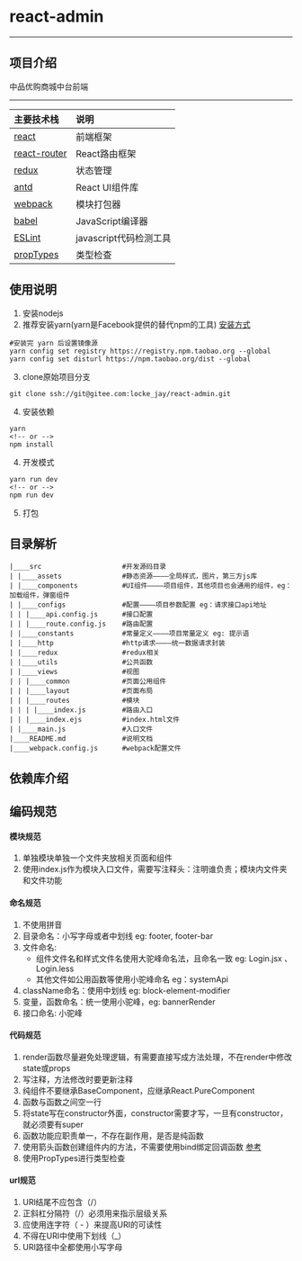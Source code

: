 # react-admin

---
## 项目介绍

中品优购商城中台前端

---
|主要技术栈|说明|
|:-|:-|
|[react](https://react.docschina.org/)|前端框架|
|[react-router](https://reacttraining.com/react-router/web/guides/quick-start)|React路由框架|
|[redux](https://www.redux.org.cn/)|状态管理|
|[antd](https://ant.design/docs/react/introduce-cn)|React UI组件库|
|[webpack](https://www.webpackjs.com/concepts/)|模块打包器|
|[babel](https://www.babeljs.cn/docs/index.html)|JavaScript编译器|
|[ESLint](https://cn.eslint.org/)|javascript代码检测工具|
|[propTypes](https://react.docschina.org/docs/typechecking-with-proptypes.html)|类型检查|

## 使用说明

1. 安装nodejs
2. 推荐安装yarn(yarn是Facebook提供的替代npm的工具)
[安装方式](https://yarn.bootcss.com/docs/install/#windows-stable)
```
#安装完 yarn 后设置镜像源
yarn config set registry https://registry.npm.taobao.org --global
yarn config set disturl https://npm.taobao.org/dist --global
```
3. clone原始项目分支
```
git clone ssh://git@gitee.com:locke_jay/react-admin.git
```
4. 安装依赖
```
yarn
<!-- or -->
npm install
```
4. 开发模式
```
yarn run dev
<!-- or -->
npm run dev
```
5. 打包

## 目录解析

```
|____src                    #开发源码目录
| |____assets               #静态资源————全局样式，图片，第三方js库
| |____components           #UI组件————项目组件，其他项目也会通用的组件，eg：加载组件，弹窗组件
| |____configs              #配置————项目参数配置 eg：请求接口api地址
| | |____api.config.js      #接口配置
| | |____route.config.js    #路由配置
| |____constants            #常量定义————项目常量定义 eg: 提示语
| |____http                 #http请求————统一数据请求封装
| |____redux                #redux相关
| |____utils                #公共函数
| |____views                #视图
| | |____common             #页面公用组件
| | |____layout             #页面布局
| | |____routes             #模块
| | | |____index.js         #路由入口
| | |____index.ejs          #index.html文件
| |____main.js              #入口文件
|____README.md              #说明文档
|____webpack.config.js      #webpack配置文件
```

## 依赖库介绍

## 编码规范

#### 模块规范
1. 单独模块单独一个文件夹放相关页面和组件
2. 使用index.js作为模块入口文件，需要写注释头：注明谁负责；模块内文件夹和文件功能

#### 命名规范
1. 不使用拼音
2. 目录命名：小写字母或者中划线 eg: footer, footer-bar
3. 文件命名: 
   * 组件文件名和样式文件名使用大驼峰命名法，且命名一致 eg: Login.jsx 、Login.less
   * 其他文件如公用函数等使用小驼峰命名 eg：systemApi 
4. className命名：使用中划线 eg: block-element-modifier
5. 变量，函数命名：统一使用小驼峰，eg: bannerRender
6. 接口命名: 小驼峰

#### 代码规范
1. render函数尽量避免处理逻辑，有需要直接写成方法处理，不在render中修改state或props
2. 写注释，方法修改时要更新注释
3. 纯组件不要继承BaseComponent，应继承React.PureComponent
4. 函数与函数之间空一行
5. 将state写在constructor外面，constructor需要才写，一旦有constructor，就必须要有super
6. 函数功能应职责单一，不存在副作用，是否是纯函数
7. 使用箭头函数创建组件内的方法，不需要使用bind绑定回调函数     [参考](https://react.docschina.org/docs/handling-events.html)
8. 使用PropTypes进行类型检查

#### url规范
1. URl结尾不应包含（/）
2. 正斜杠分隔符（/）必须用来指示层级关系
3. 应使用连字符（ - ）来提高URI的可读性
4. 不得在URI中使用下划线（_）
5. URI路径中全都使用小写字母



